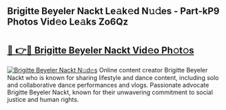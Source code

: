 ## Brigitte Beyeler Nackt Le𝚊k𝚎d N𝚞𝚍es - Part-kP9 Photos Vid𝚎o Le𝚊ks Zo6Qz

# <h2><a href="http://fbaaye3.evod.top/?m=Brigitte+Beyeler+Nackt">🔗 👉🔴 Brigitte Beyeler Nackt Vid𝚎o Ph𝚘t𝚘s</a></h2>

[![Brigitte Beyeler Nackt N𝚞d𝚎s](https://i.imgur.com/8V9OHl7.gif)](http://fbaaye3.evod.top/?m=Brigitte+Beyeler+Nackt)
Online content creator Brigitte Beyeler Nackt who is known for sharing lifestyle and dance content, including solo and collaborative dance performances and vlogs. Passionate advocate Brigitte Beyeler Nackt, known for their unwavering commitment to social justice and human rights. 
